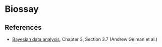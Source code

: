 # Biossay

## References

* [Bayesian data analysis](http://www.stat.columbia.edu/~gelman/book/), Chapter
  3, Section 3.7 (Andrew Gelman et al.)
